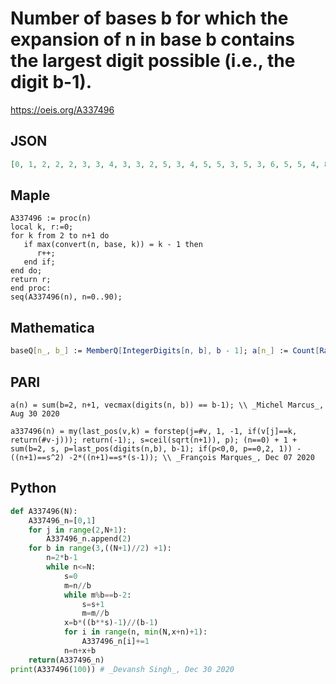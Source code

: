 # Number of bases b for which the expansion of n in base b contains the largest digit possible \(i\.e\., the digit b\-1\)\.
https://oeis.org/A337496
## JSON
```JSON
[0, 1, 2, 2, 2, 3, 3, 4, 3, 3, 2, 5, 3, 4, 5, 5, 3, 5, 3, 6, 5, 5, 4, 8, 4, 4, 4, 5, 3, 8, 4, 6, 5, 5, 6, 8, 2, 3, 4, 7, 2, 7, 4, 7, 8, 7, 6, 11, 6, 7, 5, 6, 4, 8, 6, 8, 6, 6, 5, 12, 5, 6, 8, 7, 5, 7, 4, 7, 5, 9, 5, 12, 5, 6, 7, 7, 7, 9, 5, 11, 5, 3, 2, 11, 4, 3, 4, 8, 3, 11, 5]
```
## Maple
```Maple
A337496 := proc(n)
local k, r:=0;
for k from 2 to n+1 do
   if max(convert(n, base, k)) = k - 1 then
      r++;
   end if;
end do;
return r;
end proc:
seq(A337496(n), n=0..90);
```
## Mathematica
```Mathematica
baseQ[n_, b_] := MemberQ[IntegerDigits[n, b], b - 1]; a[n_] := Count[Range[2, n + 1], _?(baseQ[n, #] &)]; Array[a, 100, 0] (* _Amiram Eldar_, Sep 01 2020 *)
```
## PARI
```PARI
a(n) = sum(b=2, n+1, vecmax(digits(n, b)) == b-1); \\ _Michel Marcus_, Aug 30 2020
```
```PARI
a337496(n) = my(last_pos(v,k) = forstep(j=#v, 1, -1, if(v[j]==k, return(#v-j))); return(-1);, s=ceil(sqrt(n+1)), p); (n==0) + 1 + sum(b=2, s, p=last_pos(digits(n,b), b-1); if(p<0,0, p==0,2, 1)) -((n+1)==s^2) -2*((n+1)==s*(s-1)); \\ _François Marques_, Dec 07 2020
```
## Python
```Python
def A337496(N):
    A337496_n=[0,1]
    for j in range(2,N+1):
        A337496_n.append(2)
    for b in range(3,((N+1)//2) +1):
        n=2*b-1
        while n<=N:
            s=0
            m=n//b
            while m%b==b-2:
                s=s+1
                m=m//b
            x=b*((b**s)-1)//(b-1)
            for i in range(n, min(N,x+n)+1):
                A337496_n[i]+=1
            n=n+x+b
    return(A337496_n)
print(A337496(100)) # _Devansh Singh_, Dec 30 2020
```

